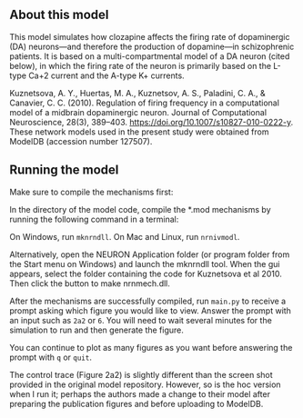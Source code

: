 
## About this model

This model simulates how clozapine affects the firing rate of dopaminergic (DA) neurons—and therefore the production of dopamine—in schizophrenic patients. It is based on a multi-compartmental model of a DA neuron (cited below), in which the firing rate of the neuron is primarily based on the L-type Ca+2 current and the A-type K+ currents.

Kuznetsova, A. Y., Huertas, M. A., Kuznetsov, A. S., Paladini, C. A., & Canavier, C. C. (2010). Regulation of firing frequency in a computational model of a midbrain dopaminergic neuron. Journal of Computational Neuroscience, 28(3), 389–403. https://doi.org/10.1007/s10827-010-0222-y. These network models used in the present study were obtained from ModelDB (accession number 127507).

## Running the model

Make sure to compile the mechanisms first:

In the directory of the model code, compile the *.mod mechanisms by running the following command in a terminal:

On Windows, run `mknrndll`.
On Mac and Linux, run `nrnivmodl`.

Alternatively, open the NEURON Application folder (or program folder from the Start menu on Windows) and launch the mknrndll tool. When the gui appears, select the folder containing the code for Kuznetsova et al 2010. Then click the button to make nrnmech.dll.

After the mechanisms are successfully compiled, run `main.py` to receive a prompt asking which figure you would like to view. Answer the prompt with an input such as `2a2` or `6`. You will need to wait several minutes for the simulation to run and then generate the figure.

You can continue to plot as many figures as you want before answering the prompt with `q` or `quit`.

The control trace (Figure 2a2) is slightly different than the screen shot provided in the original model repository. However, so is the hoc version when I run it; perhaps the authors made a change to their model after preparing the publication figures and before uploading to ModelDB.


